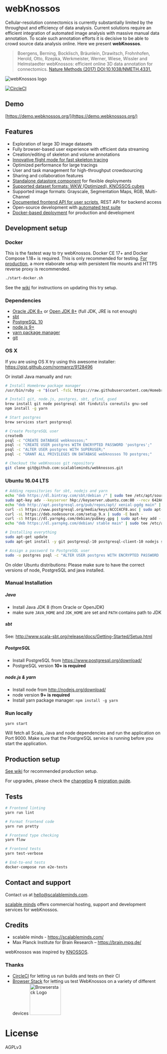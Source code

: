 # webKnossos
Cellular-resolution connectomics is currently substantially limited by the throughput and efficiency of data analysis.
Current solutions require an efficient integration of automated image analysis with massive manual data annotation.
To scale such annotation efforts it is decisive to be able to crowd source data analysis online.
Here we present **webKnossos**.

> Boergens, Berning, Bocklisch, Bräunlein, Drawitsch, Frohnhofen, Herold, Otto, Rzepka, Werkmeister, Werner, Wiese, Wissler and Helmstaedter
webKnossos: efficient online 3D data annotation for connectomics.
[Nature Methods (2017) DOI:10.1038/NMETH.4331.](https://www.nature.com/articles/nmeth.4331)

![webKnossos logo](https://webknossos.org/images/oxalis.svg)

[![CircleCI](https://circleci.com/gh/scalableminds/webknossos.svg?style=svg)](https://circleci.com/gh/scalableminds/webknossos)

## Demo
[https://demo.webknossos.org/](https://demo.webknossos.org/)

## Features
* Exploration of large 3D image datasets
* Fully browser-based user experience with efficient data streaming
* Creation/editing of skeleton and volume annotations
* [Innovative flight mode for fast skeleton tracing](https://www.nature.com/articles/nmeth.4331)
* Optimized performance for large tracings
* User and task management for high-throughput crowdsourcing
* Sharing and collaboration features
* [Standalone datastore component](https://github.com/scalableminds/webknossos/tree/master/webknossos-datastore) for flexible deployments
* [Supported dataset formats: WKW (Optimized), KNOSSOS cubes](https://github.com/scalableminds/webknossos/wiki/Datasets)
* Supported image formats: Grayscale, Segmentation Maps, RGB, Multi-Channel
* [Documented frontend API for user scripts](https://demo.webknossos.org/assets/docs/frontend-api/index.html), REST API for backend access
* Open-source development with [automated test suite](https://circleci.com/gh/scalableminds/webknossos)
* [Docker-based deployment](https://hub.docker.com/r/scalableminds/webknossos/) for production and development


## Development setup
### Docker
This is the fastest way to try webKnossos.
Docker CE 17+ and Docker Compose 1.18+ is required.
This is only recommended for testing.
[For production](https://github.com/scalableminds/webknossos/wiki/Production-setup), a more elaborate setup with persistent file mounts and HTTPS reverse proxy is recommended.

```bash
./start-docker.sh
```

See the [wiki](https://github.com/scalableminds/webknossos/wiki/Try-setup) for instructions on updating this try setup.


### Dependencies

* [Oracle JDK 8+](http://www.oracle.com/technetwork/java/javase/downloads/index.html) or [Open JDK 8+](http://openjdk.java.net/) (full JDK, JRE is not enough)
* [sbt](http://www.scala-sbt.org/)
* [PostgreSQL 10](https://www.postgresql.org/)
* [node.js 9+](http://nodejs.org/download/)
* [yarn package manager](https://yarnpkg.com/)
* [git](http://git-scm.com/downloads)

### OS X
If you are using OS X try using this awesome installer:
https://gist.github.com/normanrz/9128496

Or install Java manually and run:

```bash
# Install Homebrew package manager
/usr/bin/ruby -e "$(curl -fsSL https://raw.githubusercontent.com/Homebrew/install/master/install)"

# Install git, node.js, postgres, sbt, gfind, gsed
brew install git node postgresql sbt findutils coreutils gnu-sed
npm install -g yarn

# Start postgres
brew services start postgresql

# Create PostgreSQL user
createdb
psql -c "CREATE DATABASE webknossos;"
psql -c "CREATE USER postgres WITH ENCRYPTED PASSWORD 'postgres';"
psql -c "ALTER USER postgres WITH SUPERUSER;"
psql -c "GRANT ALL PRIVILEGES ON DATABASE webknossos TO postgres;"

# Checkout the webKnossos git repository
git clone git@github.com:scalableminds/webknossos.git
```


### Ubuntu 16.04 LTS

```bash
# Adding repositories for sbt, nodejs and yarn
echo "deb https://dl.bintray.com/sbt/debian /" | sudo tee /etc/apt/sources.list.d/sbt.list
sudo apt-key adv --keyserver hkp://keyserver.ubuntu.com:80 --recv 642AC823
echo "deb http://apt.postgresql.org/pub/repos/apt/ xenial-pgdg main" | sudo tee /etc/apt/sources.list.d/postgresql.list
curl -sS https://www.postgresql.org/media/keys/ACCC4CF8.asc | sudo apt-key add -
curl -sL https://deb.nodesource.com/setup_9.x | sudo -E bash -
curl -sS https://dl.yarnpkg.com/debian/pubkey.gpg | sudo apt-key add -
echo "deb https://dl.yarnpkg.com/debian/ stable main" | sudo tee /etc/apt/sources.list.d/yarn.list

# Installing everything
sudo apt-get update
sudo apt-get install -y git postgresql-10 postgresql-client-10 nodejs scala sbt openjdk-8-jdk yarn

# Assign a password to PostgreSQL user
sudo -u postgres psql -c "ALTER USER postgres WITH ENCRYPTED PASSWORD 'postgres';"
```

On older Ubuntu distributions: Please make sure to have the correct versions of node, PostgreSQL and java installed.

### Manual Installation

##### Java
* Install Java JDK 8 (from Oracle or OpenJDK)
* make sure `JAVA_HOME` and `JDK_HOME` are set and `PATH` contains path to JDK

##### sbt
See: http://www.scala-sbt.org/release/docs/Getting-Started/Setup.html

##### PostgreSQL
* Install PostgreSQL from https://www.postgresql.org/download/
* PostgreSQL version **10+ is required**

##### node.js & yarn
* Install node from http://nodejs.org/download/
* node version **9+ is required**
* Install yarn package manager: `npm install -g yarn`

### Run locally
```bash
yarn start
```
Will fetch all Scala, Java and node dependencies and run the application on Port 9000.
Make sure that the PostgreSQL service is running before you start the application.

## Production setup
[See wiki](https://github.com/scalableminds/webknossos/wiki/Production-setup) for recommended production setup.

For upgrades, please check the [changelog](CHANGELOG.md) & [migration guide](MIGRATIONS.md).

## Tests
```bash
# Frontend linting
yarn run lint

# Format frontend code
yarn run pretty

# Frontend type checking
yarn flow

# Frontend tests
yarn test-verbose

# End-to-end tests
docker-compose run e2e-tests
```


## Contact and support
Contact us at [hello@scalableminds.com](mailto:hello@scalableminds.com).

[scalable minds](https://scalableminds.com) offers commercial hosting, support and development services for webKnossos.

## Credits
* scalable minds - https://scalableminds.com/
* Max Planck Institute for Brain Research – https://brain.mpg.de/

webKnossos was inspired by [KNOSSOS](https://knossos.app).

### Thanks
* [CircleCI](https://circleci.com/gh/scalableminds/webknossos) for letting us run builds and tests on their CI
* [Browser Stack](https://www.browserstack.com/) for letting us test WebKnossos on a variety of different devices
<a href="https://www.browserstack.com/"><img src="https://p14.zdusercontent.com/attachment/1015988/wustfygoUpQ0faC7tIiaOpJUM?token=eyJhbGciOiJkaXIiLCJlbmMiOiJBMTI4Q0JDLUhTMjU2In0..TpDEVjDPeSTDWdmL0pu6Mw.pdawodFlbAuP4ZbKn5Ucpyq69pCh3bUXv_XH_yJk7CdAzi6IIi7Az6VWriflXVKOyTWtqA8JkxqPu11s9R56jC2I5JwCc1DJILtD_j9fT4rAIth-hvnST0eA_LqBdXpRYKMHtxookA-dZ9pbvHBTFb-JG2PEKl1IXZCw5GlIRgW2Oxieg9xXtFpBN7R6_Q5yRiwuviemrK0ide1ygC8HTMDgdgdbCLuhHDDeNyluU7tR9kVtV7KZDsVd2WIBId-fSyzInofDhlk196_fHwR0WQd1pN7GDVIdfRhxTTTNWTw.g0PCM6T1kBG7AtBwKZmfzQ" width=100 alt="Browserstack Logo"></a>

# License
AGPLv3
